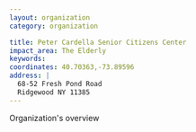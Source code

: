 ```yaml
---
layout: organization
category: organization

title: Peter Cardella Senior Citizens Center
impact_area: The Elderly
keywords: 
coordinates: 40.70363,-73.89596
address: |
  68-52 Fresh Pond Road
  Ridgewood NY 11385
---
```

Organization's overview

